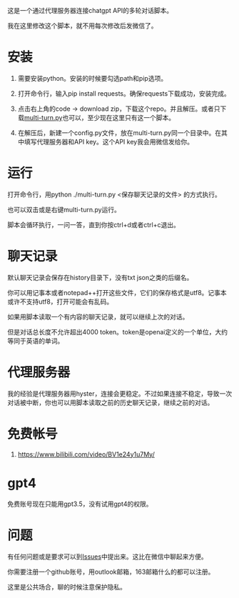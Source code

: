 这是一个通过代理服务器连接chatgpt API的多轮对话脚本。

我在这里修改这个脚本，就不用每次修改后发微信了。

# 安装

1. 需要安装python。安装的时候要勾选path和pip选项。

2. 打开命令行，输入pip install requests。确保requests下载成功，安装完成。

3. 点击右上角的code -> download zip，下载这个repo。并且解压。或者只下载[multi-turn.py](multi-turn.py)也可以，至少现在这里只有这一个脚本。

4. 在解压后，新建一个config.py文件，放在multi-turn.py同一个目录中。在其中填写代理服务器和API key。这个API key我会用微信发给你。

# 运行

打开命令行，用python ./multi-turn.py <保存聊天记录的文件> 的方式执行。

也可以双击或是右键multi-turn.py运行。

脚本会循环执行，一问一答，直到你按ctrl+d或者ctrl+c退出。

# 聊天记录

默认聊天记录会保存在history目录下，没有txt json之类的后缀名。

你可以用记事本或者notepad++打开这些文件，它们的保存格式是utf8。记事本或许不支持utf8，打开可能会有乱码。

如果用脚本读取一个有内容的聊天记录，就可以继续上次的对话。

但是对话总长度不允许超出4000 token。token是openai定义的一个单位，大约等同于英语的单词。

# 代理服务器

我的经验是代理服务器用hyster，连接会更稳定。不过如果连接不稳定，导致一次对话被中断，你也可以用脚本读取之前的历史聊天记录，继续之前的对话。

# 免费帐号

1. https://www.bilibili.com/video/BV1e24y1u7My/

# gpt4

免费账号现在只能用gpt3.5，没有试用gpt4的权限。

# 问题

有任何问题或是要求可以到[Issues](//github.com/w2404/chat/issues/new)中提出来。这比在微信中聊起来方便。

你需要注册一个github账号，用outlook邮箱，163邮箱什么的都可以注册。

这里是公共场合，聊的时候注意保护隐私。
